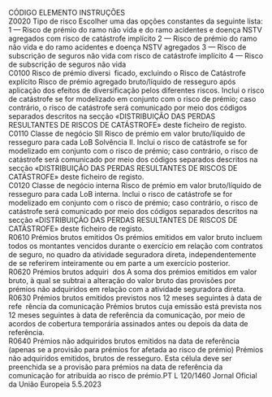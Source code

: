  
CÓDIGO  ELEMENTO  INSTRUÇÕES  
Z0020  Tipo de risco  Escolher uma das opções constantes da seguinte lista: 
1 — Risco de prémio do ramo não vida e do ramo acidentes e doença NSTV agregados 
com risco de catástrofe implícito 
2 — Risco de prémio do ramo não vida e do ramo acidentes e doença NSTV agregados 
3 — Risco de subscrição de seguros não vida com risco de catástrofe implícito 
4 — Risco de subscrição de seguros não vida  
C0100  Risco de prémio diversi ­
ficado, excluindo o Risco 
de Catástrofe explícito  Risco de prémio agregado bruto/líquido de resseguro após aplicação dos efeitos de 
diversificação pelos diferentes riscos. 
Inclui o risco de catástrofe se for modelizado em conjunto com o risco de prémio; caso 
contrário, o risco de catástrofe será comunicado por meio dos códigos separados 
descritos na secção «DISTRIBUIÇÃO DAS PERDAS RESULTANTES DE RISCOS DE 
CATÁSTROFE» deste ficheiro de registo.  
C0110  Classe de negócio SII  Risco de prémio em valor bruto/líquido de resseguro para cada LoB Solvência II. 
Inclui o risco de catástrofe se for modelizado em conjunto com o risco de prémio; caso 
contrário, o risco de catástrofe será comunicado por meio dos códigos separados 
descritos na secção «DISTRIBUIÇÃO DAS PERDAS RESULTANTES DE RISCOS DE 
CATÁSTROFE» deste ficheiro de registo.  
C0120  Classe de negócio interna  Risco de prémio em valor bruto/líquido de resseguro para cada LoB interna. 
Inclui o risco de catástrofe se for modelizado em conjunto com o risco de prémio; caso 
contrário, o risco de catástrofe será comunicado por meio dos códigos separados 
descritos na secção «DISTRIBUIÇÃO DAS PERDAS RESULTANTES DE RISCOS DE 
CATÁSTROFE» deste ficheiro de registo.  
R0610  Prémios brutos emitidos  Os prémios emitidos em valor bruto incluem todos os montantes vencidos durante o 
exercício em relação com contratos de seguro, no quadro da atividade seguradora 
direta, independentemente de se referirem inteiramente ou em parte a um exercício 
posterior.  
R0620  Prémios brutos adquiri ­
dos  A soma dos prémios emitidos em valor bruto, à qual se subtrai a alteração do valor 
bruto das provisões por prémios não adquiridos em relação com a atividade seguradora 
direta.  
R0630  Prémios brutos emitidos 
previstos nos 12 meses 
seguintes à data de refe ­
rência da comunicação  Prémios brutos cuja emissão está prevista nos 12 meses seguintes à data de referência 
da comunicação, por meio de acordos de cobertura temporária assinados antes ou 
depois da data de referência.  
R0640  Prémios não adquiridos 
brutos emitidos na data 
de referência (apenas se a 
provisão para prémios 
for afetada ao risco de 
prémio)  Prémios não adquiridos emitidos, brutos de resseguro. Esta célula deve ser preenchida se 
a provisão para prémios na data de referência da comunicação for atribuída ao risco de 
prémio.PT  L 120/1460 Jornal Oficial da União Europeia 5.5.2023
